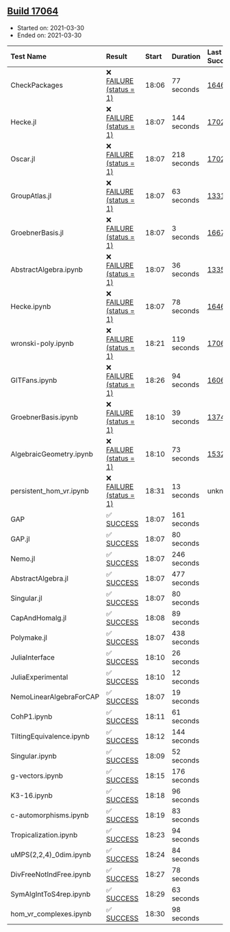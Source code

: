 ## [Build 17064](https://oscarci.mathematik.uni-kl.de/job/oscar/17064/)

* Started on: 2021-03-30
* Ended on: 2021-03-30

| Test Name    | Result | Start | Duration | Last Success | First Failure |
|:-------------|:-------|:------|:---------|:-------------|:--------------|
| CheckPackages | ❌ [FAILURE (status = 1)](https://oscarci.mathematik.uni-kl.de/job/oscar/17064/artifact/logs/build-17064/CheckPackages.log) | 18:06 | 77 seconds | [16463](https://oscarci.mathematik.uni-kl.de/job/oscar/16463/) | [16464](https://oscarci.mathematik.uni-kl.de/job/oscar/16464/) |
| Hecke.jl | ❌ [FAILURE (status = 1)](https://oscarci.mathematik.uni-kl.de/job/oscar/17064/artifact/logs/build-17064/Hecke.jl.log) | 18:07 | 144 seconds | [17022](https://oscarci.mathematik.uni-kl.de/job/oscar/17022/) | [17023](https://oscarci.mathematik.uni-kl.de/job/oscar/17023/) |
| Oscar.jl | ❌ [FAILURE (status = 1)](https://oscarci.mathematik.uni-kl.de/job/oscar/17064/artifact/logs/build-17064/Oscar.jl.log) | 18:07 | 218 seconds | [17022](https://oscarci.mathematik.uni-kl.de/job/oscar/17022/) | [17023](https://oscarci.mathematik.uni-kl.de/job/oscar/17023/) |
| GroupAtlas.jl | ❌ [FAILURE (status = 1)](https://oscarci.mathematik.uni-kl.de/job/oscar/17064/artifact/logs/build-17064/GroupAtlas.jl.log) | 18:07 | 63 seconds | [13311](https://oscarci.mathematik.uni-kl.de/job/oscar/13311/) | [13312](https://oscarci.mathematik.uni-kl.de/job/oscar/13312/) |
| GroebnerBasis.jl | ❌ [FAILURE (status = 1)](https://oscarci.mathematik.uni-kl.de/job/oscar/17064/artifact/logs/build-17064/GroebnerBasis.jl.log) | 18:07 | 3 seconds | [16676](https://oscarci.mathematik.uni-kl.de/job/oscar/16676/) | [16677](https://oscarci.mathematik.uni-kl.de/job/oscar/16677/) |
| AbstractAlgebra.ipynb | ❌ [FAILURE (status = 1)](https://oscarci.mathematik.uni-kl.de/job/oscar/17064/artifact/logs/build-17064/AbstractAlgebra.ipynb.log) | 18:07 | 36 seconds | [13355](https://oscarci.mathematik.uni-kl.de/job/oscar/13355/) | [13356](https://oscarci.mathematik.uni-kl.de/job/oscar/13356/) |
| Hecke.ipynb | ❌ [FAILURE (status = 1)](https://oscarci.mathematik.uni-kl.de/job/oscar/17064/artifact/logs/build-17064/Hecke.ipynb.log) | 18:07 | 78 seconds | [16463](https://oscarci.mathematik.uni-kl.de/job/oscar/16463/) | [16464](https://oscarci.mathematik.uni-kl.de/job/oscar/16464/) |
| wronski-poly.ipynb | ❌ [FAILURE (status = 1)](https://oscarci.mathematik.uni-kl.de/job/oscar/17064/artifact/logs/build-17064/wronski-poly.ipynb.log) | 18:21 | 119 seconds | [17063](https://oscarci.mathematik.uni-kl.de/job/oscar/17063/) | [17064](https://oscarci.mathematik.uni-kl.de/job/oscar/17064/) |
| GITFans.ipynb | ❌ [FAILURE (status = 1)](https://oscarci.mathematik.uni-kl.de/job/oscar/17064/artifact/logs/build-17064/GITFans.ipynb.log) | 18:26 | 94 seconds | [16068](https://oscarci.mathematik.uni-kl.de/job/oscar/16068/) | [16069](https://oscarci.mathematik.uni-kl.de/job/oscar/16069/) |
| GroebnerBasis.ipynb | ❌ [FAILURE (status = 1)](https://oscarci.mathematik.uni-kl.de/job/oscar/17064/artifact/logs/build-17064/GroebnerBasis.ipynb.log) | 18:10 | 39 seconds | [13748](https://oscarci.mathematik.uni-kl.de/job/oscar/13748/) | [13749](https://oscarci.mathematik.uni-kl.de/job/oscar/13749/) |
| AlgebraicGeometry.ipynb | ❌ [FAILURE (status = 1)](https://oscarci.mathematik.uni-kl.de/job/oscar/17064/artifact/logs/build-17064/AlgebraicGeometry.ipynb.log) | 18:10 | 73 seconds | [15322](https://oscarci.mathematik.uni-kl.de/job/oscar/15322/) | [15323](https://oscarci.mathematik.uni-kl.de/job/oscar/15323/) |
| persistent_hom_vr.ipynb | ❌ [FAILURE (status = 1)](https://oscarci.mathematik.uni-kl.de/job/oscar/17064/artifact/logs/build-17064/persistent_hom_vr.ipynb.log) | 18:31 | 13 seconds | unknown | unknown |
| GAP | ✅ [SUCCESS](https://oscarci.mathematik.uni-kl.de/job/oscar/17064/artifact/logs/build-17064/GAP.log) | 18:07 | 161 seconds |  |  |
| GAP.jl | ✅ [SUCCESS](https://oscarci.mathematik.uni-kl.de/job/oscar/17064/artifact/logs/build-17064/GAP.jl.log) | 18:07 | 80 seconds |  |  |
| Nemo.jl | ✅ [SUCCESS](https://oscarci.mathematik.uni-kl.de/job/oscar/17064/artifact/logs/build-17064/Nemo.jl.log) | 18:07 | 246 seconds |  |  |
| AbstractAlgebra.jl | ✅ [SUCCESS](https://oscarci.mathematik.uni-kl.de/job/oscar/17064/artifact/logs/build-17064/AbstractAlgebra.jl.log) | 18:07 | 477 seconds |  |  |
| Singular.jl | ✅ [SUCCESS](https://oscarci.mathematik.uni-kl.de/job/oscar/17064/artifact/logs/build-17064/Singular.jl.log) | 18:07 | 80 seconds |  |  |
| CapAndHomalg.jl | ✅ [SUCCESS](https://oscarci.mathematik.uni-kl.de/job/oscar/17064/artifact/logs/build-17064/CapAndHomalg.jl.log) | 18:08 | 89 seconds |  |  |
| Polymake.jl | ✅ [SUCCESS](https://oscarci.mathematik.uni-kl.de/job/oscar/17064/artifact/logs/build-17064/Polymake.jl.log) | 18:07 | 438 seconds |  |  |
| JuliaInterface | ✅ [SUCCESS](https://oscarci.mathematik.uni-kl.de/job/oscar/17064/artifact/logs/build-17064/JuliaInterface.log) | 18:10 | 26 seconds |  |  |
| JuliaExperimental | ✅ [SUCCESS](https://oscarci.mathematik.uni-kl.de/job/oscar/17064/artifact/logs/build-17064/JuliaExperimental.log) | 18:10 | 12 seconds |  |  |
| NemoLinearAlgebraForCAP | ✅ [SUCCESS](https://oscarci.mathematik.uni-kl.de/job/oscar/17064/artifact/logs/build-17064/NemoLinearAlgebraForCAP.log) | 18:07 | 19 seconds |  |  |
| CohP1.ipynb | ✅ [SUCCESS](https://oscarci.mathematik.uni-kl.de/job/oscar/17064/artifact/logs/build-17064/CohP1.ipynb.log) | 18:11 | 61 seconds |  |  |
| TiltingEquivalence.ipynb | ✅ [SUCCESS](https://oscarci.mathematik.uni-kl.de/job/oscar/17064/artifact/logs/build-17064/TiltingEquivalence.ipynb.log) | 18:12 | 144 seconds |  |  |
| Singular.ipynb | ✅ [SUCCESS](https://oscarci.mathematik.uni-kl.de/job/oscar/17064/artifact/logs/build-17064/Singular.ipynb.log) | 18:09 | 52 seconds |  |  |
| g-vectors.ipynb | ✅ [SUCCESS](https://oscarci.mathematik.uni-kl.de/job/oscar/17064/artifact/logs/build-17064/g-vectors.ipynb.log) | 18:15 | 176 seconds |  |  |
| K3-16.ipynb | ✅ [SUCCESS](https://oscarci.mathematik.uni-kl.de/job/oscar/17064/artifact/logs/build-17064/K3-16.ipynb.log) | 18:18 | 96 seconds |  |  |
| c-automorphisms.ipynb | ✅ [SUCCESS](https://oscarci.mathematik.uni-kl.de/job/oscar/17064/artifact/logs/build-17064/c-automorphisms.ipynb.log) | 18:19 | 83 seconds |  |  |
| Tropicalization.ipynb | ✅ [SUCCESS](https://oscarci.mathematik.uni-kl.de/job/oscar/17064/artifact/logs/build-17064/Tropicalization.ipynb.log) | 18:23 | 94 seconds |  |  |
| uMPS(2,2,4)_0dim.ipynb | ✅ [SUCCESS](https://oscarci.mathematik.uni-kl.de/job/oscar/17064/artifact/logs/build-17064/uMPS-2-2-4-_0dim.ipynb.log) | 18:24 | 84 seconds |  |  |
| DivFreeNotIndFree.ipynb | ✅ [SUCCESS](https://oscarci.mathematik.uni-kl.de/job/oscar/17064/artifact/logs/build-17064/DivFreeNotIndFree.ipynb.log) | 18:27 | 78 seconds |  |  |
| SymAlgIntToS4rep.ipynb | ✅ [SUCCESS](https://oscarci.mathematik.uni-kl.de/job/oscar/17064/artifact/logs/build-17064/SymAlgIntToS4rep.ipynb.log) | 18:29 | 63 seconds |  |  |
| hom_vr_complexes.ipynb | ✅ [SUCCESS](https://oscarci.mathematik.uni-kl.de/job/oscar/17064/artifact/logs/build-17064/hom_vr_complexes.ipynb.log) | 18:30 | 98 seconds |  |  |
